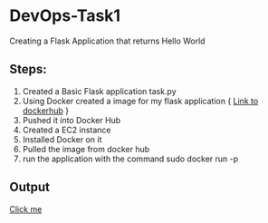 # DevOps-Task1

Creating a Flask Application that returns Hello World  

## Steps:
1) Created a Basic Flask application task.py
2) Using Docker created a image for my flask application  { [Link to dockerhub](https://hub.docker.com/r/codigo1892/flaskhelloworld) }
3) Pushed it into Docker Hub 
4) Created a EC2 instance 
5) Installed Docker on it 
6) Pulled the image from docker hub 
7) run the application with the command sudo docker run -p

## Output 

[Click me ](http://3.112.127.195:5000/) 

